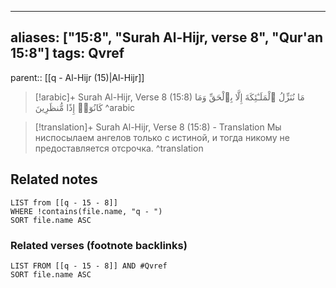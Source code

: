 
---
aliases: ["15:8", "Surah Al-Hijr, verse 8", "Qur'an 15:8"]
tags: Qvref
---

parent:: [[q - Al-Hijr (15)|Al-Hijr]]

> [!arabic]+ Surah Al-Hijr, Verse 8 (15:8)
> <span class="quran-arabic">مَا نُنَزِّلُ ٱلْمَلَـٰٓئِكَةَ إِلَّا بِٱلْحَقِّ وَمَا كَانُوٓا۟ إِذًا مُّنظَرِينَ</span>
^arabic

> [!translation]+ Surah Al-Hijr, Verse 8 (15:8) - Translation
> Мы ниспосылаем ангелов только с истиной, и тогда никому не предоставляется отсрочка.
^translation



## Related notes
```dataview
LIST from [[q - 15 - 8]]
WHERE !contains(file.name, "q - ")
SORT file.name ASC
```

### Related verses (footnote backlinks)
```dataview
LIST FROM [[q - 15 - 8]] AND #Qvref
SORT file.name ASC
```

